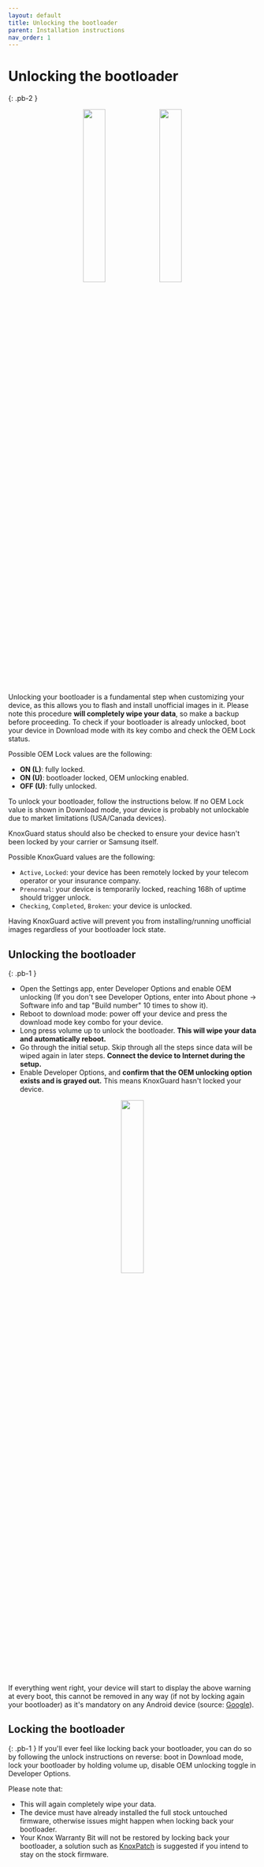 ```yaml
---
layout: default
title: Unlocking the bootloader
parent: Installation instructions
nav_order: 1
---
```


# Unlocking the bootloader
{: .pb-2 }
<p align="center">
  <img loading="lazy" src="/assets/images/dev-options.jpg" width="30%"/>
  <img loading="lazy" src="/assets/images/bl-unlock.png" width="30%"/>
</p>

Unlocking your bootloader is a fundamental step when customizing your device, as this allows you to flash and install unofficial images in it. Please note this procedure **will completely wipe your data**, so make a backup before proceeding.
To check if your bootloader is already unlocked, boot your device in Download mode with its key combo and check the OEM Lock status.

Possible OEM Lock values are the following:
- **ON (L)**: fully locked.
- **ON (U)**: bootloader locked, OEM unlocking enabled.
- **OFF (U)**: fully unlocked.

To unlock your bootloader, follow the instructions below. If no OEM Lock value is shown in Download mode, your device is probably not unlockable due to market limitations (USA/Canada devices).

KnoxGuard status should also be checked to ensure your device hasn't been locked by your carrier or Samsung itself.

Possible KnoxGuard values are the following:

- `Active`, `Locked`: your device has been remotely locked by your telecom operator or your insurance company.
- `Prenormal`: your device is temporarily locked, reaching 168h of uptime should trigger unlock.
- `Checking`, `Completed`, `Broken`: your device is unlocked.

Having KnoxGuard active will prevent you from installing/running unofficial images regardless of your bootloader lock state.

## Unlocking the bootloader
{: .pb-1 }
- Open the Settings app, enter Developer Options and enable OEM unlocking (If you don't see Developer Options, enter into About phone → Software info and tap "Build number" 10 times to show it).
- Reboot to download mode: power off your device and press the download mode key combo for your device.
- Long press volume up to unlock the bootloader. **This will wipe your data and automatically reboot.**
- Go through the initial setup. Skip through all the steps since data will be wiped again in later steps. **Connect the device to Internet during the setup.**
- Enable Developer Options, and **confirm that the OEM unlocking option exists and is grayed out.** This means KnoxGuard hasn't locked your device.

<p align="center">
  <img loading="lazy" src="/assets/images/avb-orange.png" width="30%"/>
</p>

If everything went right, your device will start to display the above warning at every boot, this cannot be removed in any way (if not by locking again your bootloader) as it's mandatory on any Android device (source: [Google](https://source.android.com/docs/security/features/verifiedboot/boot-flow#unlocked-devices)).

## Locking the bootloader
{: .pb-1 }
If you'll ever feel like locking back your bootloader, you can do so by following the unlock instructions on reverse: boot in Download mode, lock your bootloader by holding volume up, disable OEM unlocking toggle in Developer Options.

Please note that:
- This will again completely wipe your data.
- The device must have already installed the full stock untouched firmware, otherwise issues might happen when locking back your bootloader.
- Your Knox Warranty Bit will not be restored by locking back your bootloader, a solution such as [KnoxPatch](https://github.com/BlackMesa123/KnoxPatch) is suggested if you intend to stay on the stock firmware.
